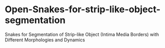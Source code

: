 # Open-Snakes-for-strip-like-object-segmentation
Snakes for Segmentation of Strip-like Object (Intima Media Borders) with Different Morphologies and Dynamics
